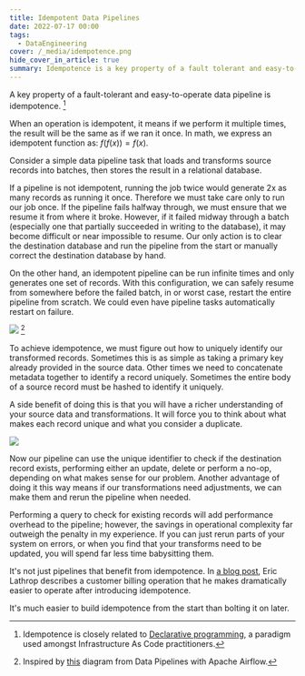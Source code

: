 ```yaml
---
title: Idempotent Data Pipelines
date: 2022-07-17 00:00
tags:
  - DataEngineering
cover: /_media/idempotence.png
hide_cover_in_article: true
summary: Idempotence is a key property of a fault tolerant and easy-to-operate data pipeline
---
```


A key property of a fault-tolerant and easy-to-operate data pipeline is idempotence. [^1]

When an operation is idempotent, it means if we perform it multiple times, the result will be the same as if we ran it once. In math, we express an idempotent function as: $f(f(x)) = f(x)$.

Consider a simple data pipeline task that loads and transforms source records into batches, then stores the result in a relational database.

If a pipeline is not idempotent, running the job twice would generate 2x as many records as running it once. Therefore we must take care only to run our job once. If the pipeline fails halfway through, we must ensure that we resume it from where it broke. However, if it failed midway through a batch (especially one that partially succeeded in writing to the database), it may become difficult or near impossible to resume. Our only action is to clear the destination database and run the pipeline from the start or manually correct the destination database by hand.

On the other hand, an idempotent pipeline can be run infinite times and only generates one set of records. With this configuration, we can safely resume from somewhere before the failed batch, in or worst case, restart the entire pipeline from scratch. We could even have pipeline tasks automatically restart on failure.

<img src="/_media/idempotent-data-pipeline-example.png"></img> [^2]

To achieve idempotence, we must figure out how to uniquely identify our transformed records. Sometimes this is as simple as taking a primary key already provided in the source data. Other times we need to concatenate metadata together to identify a record uniquely. Sometimes the entire body of a source record must be hashed to identify it uniquely.

A side benefit of doing this is that you will have a richer understanding of your source data and transformations. It will force you to think about what makes each record unique and what you consider a duplicate.

<img src="/_media/idempotent-unique-identifier.png"></img>

Now our pipeline can use the unique identifier to check if the destination record exists, performing either an update, delete or perform a no-op, depending on what makes sense for our problem. Another advantage of doing it this way means if our transformations need adjustments, we can make them and rerun the pipeline when needed.

Performing a query to check for existing records will add performance overhead to the pipeline; however, the savings in operational complexity far outweigh the penalty in my experience. If you can just rerun parts of your system on errors, or when you find that your transforms need to be updated, you will spend far less time babysitting them.

It's not just pipelines that benefit from idempotence. In [a blog post](https://ericlathrop.com/2021/04/idempotence-now-prevents-pain-later/), Eric Lathrop describes a customer billing operation that he makes dramatically easier to operate after introducing idempotence.

It's much easier to build idempotence from the start than bolting it on later.

[^1]: Idempotence is closely related to [Declarative programming](https://en.wikipedia.org/wiki/Declarative_programming), a paradigm used amongst Infrastructure As Code practitioners.
[^2]: Inspired by [this](https://livebook.manning.com/concept/apache-airflow/idempotent-task) diagram from Data Pipelines with Apache Airflow.